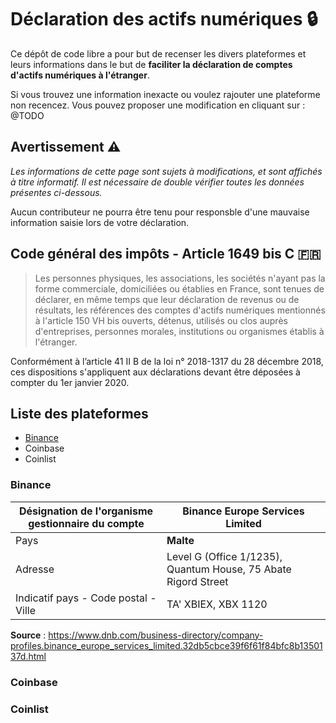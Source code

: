 # Déclaration des actifs numériques 🔒

Ce dépôt de code libre a pour but de recenser les divers plateformes et leurs informations dans le but de **faciliter la déclaration de comptes d'actifs numériques à l'étranger**.

Si vous trouvez une information inexacte ou voulez rajouter une plateforme non recencez. Vous pouvez proposer une modification en cliquant sur : @TODO

## Avertissement ⚠️

*Les informations de cette page sont sujets à modifications, et sont affichés à titre informatif. Il est nécessaire de double vérifier toutes les données présentes ci-dessous.*

Aucun contributeur ne pourra être tenu pour responsble d'une mauvaise information saisie lors de votre déclaration.

## Code général des impôts - Article 1649 bis C 🇫🇷

> Les personnes physiques, les associations, les sociétés n'ayant pas la forme commerciale, domiciliées ou établies en France, sont tenues de déclarer, en même temps que leur déclaration de revenus ou de résultats, les références des comptes d'actifs numériques mentionnés à l'article 150 VH bis ouverts, détenus, utilisés ou clos auprès d'entreprises, personnes morales, institutions ou organismes établis à l'étranger.

Conformément à l’article 41 II B de la loi n° 2018-1317 du 28 décembre 2018, ces dispositions s'appliquent aux déclarations devant être déposées à compter du 1er janvier 2020.

## Liste des plateformes

- [Binance](#binance)
- Coinbase
- Coinlist

### Binance

| Désignation de l'organisme gestionnaire du compte | Binance Europe Services Limited                                |
|---------------------------------------------------|----------------------------------------------------------------|
| Pays                                              | **Malte**                                                          |
| Adresse                                           | Level G (Office 1/1235), Quantum House, 75 Abate Rigord Street |
| Indicatif pays - Code postal - Ville              | TA' XBIEX, XBX 1120                                            |

**Source** : https://www.dnb.com/business-directory/company-profiles.binance_europe_services_limited.32db5cbce39f6f61f84bfc8b1350137d.html

### Coinbase

### Coinlist